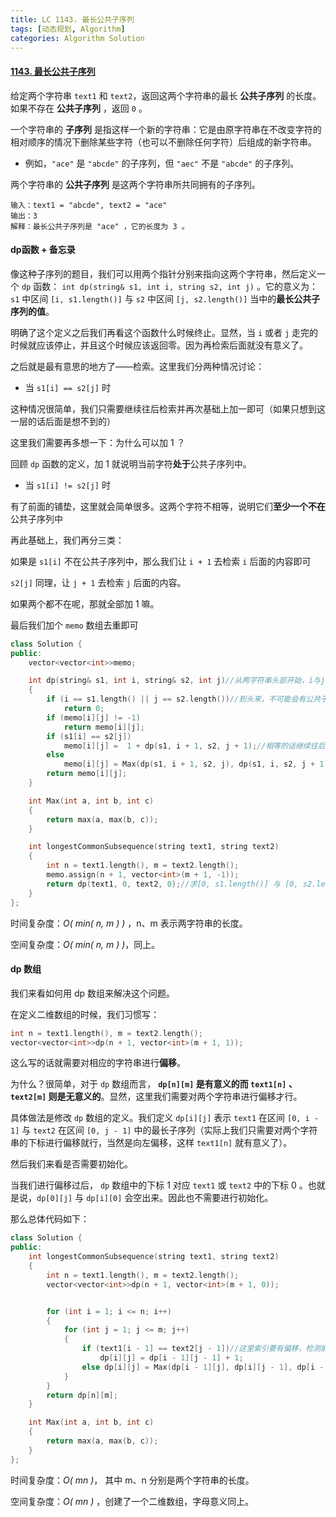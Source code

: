 ```yaml
---
title: LC 1143. 最长公共子序列
tags: [动态规划, Algorithm]
categories: Algorithm Solution
---
```


#### [1143. 最长公共子序列](https://leetcode.cn/problems/longest-common-subsequence/)

给定两个字符串 `text1` 和 `text2`，返回这两个字符串的最长 **公共子序列** 的长度。如果不存在 **公共子序列** ，返回 `0` 。

一个字符串的 **子序列** 是指这样一个新的字符串：它是由原字符串在不改变字符的相对顺序的情况下删除某些字符（也可以不删除任何字符）后组成的新字符串。

- 例如，`"ace"` 是 `"abcde"` 的子序列，但 `"aec"` 不是 `"abcde"` 的子序列。

两个字符串的 **公共子序列** 是这两个字符串所共同拥有的子序列。

```
输入：text1 = "abcde", text2 = "ace" 
输出：3  
解释：最长公共子序列是 "ace" ，它的长度为 3 。
```



#### dp函数 + 备忘录

像这种子序列的题目，我们可以用两个指针分别来指向这两个字符串，然后定义一个 `dp` 函数： `int dp(string& s1, int i, string s2, int j)` 。它的意义为： `s1` 中区间 `[i, s1.length()]` 与 `s2` 中区间 `[j, s2.length()]`  当中的**最长公共子序列的值**。

明确了这个定义之后我们再看这个函数什么时候终止。显然，当 `i` 或者 `j` 走完的时候就应该停止，并且这个时候应该返回零。因为再检索后面就没有意义了。

之后就是最有意思的地方了——检索。这里我们分两种情况讨论：

* 当 `s1[i] == s2[j]` 时

这种情况很简单，我们只需要继续往后检索并再次基础上加一即可（如果只想到这一层的话后面是想不到的）

这里我们需要再多想一下：为什么可以加 1 ？

回顾 `dp` 函数的定义，加 1 就说明当前字符**处于**公共子序列中。

* 当 `s1[i] != s2[j]` 时

有了前面的铺垫，这里就会简单很多。这两个字符不相等，说明它们**至少一个不在**公共子序列中

 再此基础上，我们再分三类：

如果是 `s1[i]` 不在公共子序列中，那么我们让 `i + 1` 去检索 `i` 后面的内容即可

`s2[j]` 同理，让 `j + 1` 去检索 `j` 后面的内容。

如果两个都不在呢，那就全部加 1 嘛。

最后我们加个 `memo` 数组去重即可

```cpp
class Solution {
public:
	vector<vector<int>>memo;

	int dp(string& s1, int i, string& s2, int j)//从两字符串头部开始，i与j往后的最大公共子串的长度
	{
		if (i == s1.length() || j == s2.length())//到头来，不可能会有公共子串，返回0
			return 0;
		if (memo[i][j] != -1)
			return memo[i][j];
		if (s1[i] == s2[j])
			memo[i][j] =  1 + dp(s1, i + 1, s2, j + 1);//相等的话继续往后查找
		else
			memo[i][j] = Max(dp(s1, i + 1, s2, j), dp(s1, i, s2, j + 1), dp(s1, i + 1, s2, j + 1));
		return memo[i][j];
	}

	int Max(int a, int b, int c)
	{
		return max(a, max(b, c));
	}

	int longestCommonSubsequence(string text1, string text2)
	{
		int n = text1.length(), m = text2.length();
		memo.assign(n + 1, vector<int>(m + 1, -1));
		return dp(text1, 0, text2, 0);//求[0, s1.length()] 与 [0, s2.length()] 当中的最长公共子序列
	}
};    
```

时间复杂度：*O( min( n, m ) )* ，n、m 表示两字符串的长度。

空间复杂度：*O( min( n, m ) )*，同上。



#### dp 数组

我们来看如何用 dp 数组来解决这个问题。

在定义二维数组的时候，我们习惯写：

```cpp
int n = text1.length(), m = text2.length();
vector<vector<int>>dp(n + 1, vector<int>(m + 1, 1));
```

这么写的话就需要对相应的字符串进行**偏移**。

为什么？很简单，对于 `dp` 数组而言， **`dp[n][m]` 是有意义的而 `text1[n]` 、 `text2[m]` 则是无意义的**。显然，这里我们需要对两个字符串进行偏移才行。

具体做法是修改 `dp` 数组的定义。我们定义 `dp[i][j]` 表示 `text1` 在区间 `[0, i - 1]` 与 `text2` 在区间 `[0, j - 1]` 中的最长子序列（实际上我们只需要对两个字符串的下标进行偏移就行，当然是向左偏移，这样 `text1[n]` 就有意义了）。

然后我们来看是否需要初始化。

当我们进行偏移过后， `dp` 数组中的下标 1 对应 `text1` 或 `text2` 中的下标 0 。也就是说，`dp[0][j]` 与 `dp[i][0]` 会空出来。因此也不需要进行初始化。

那么总体代码如下：

```cpp
class Solution {
public:
	int longestCommonSubsequence(string text1, string text2)
	{
		int n = text1.length(), m = text2.length();
		vector<vector<int>>dp(n + 1, vector<int>(m + 1, 0));


		for (int i = 1; i <= n; i++)
		{
			for (int j = 1; j <= m; j++)
			{
				if (text1[i - 1] == text2[j - 1])//这里索引要有偏移，检测前一个是否相同
					dp[i][j] = dp[i - 1][j - 1] + 1;
				else dp[i][j] = Max(dp[i - 1][j], dp[i][j - 1], dp[i - 1][j - 1]);
			}
		}
		return dp[n][m];
	}

	int Max(int a, int b, int c)
	{
		return max(a, max(b, c));
	}
};
```

时间复杂度：*O( mn )*， 其中 m、n 分别是两个字符串的长度。

空间复杂度：*O( mn )* ，创建了一个二维数组，字母意义同上。

